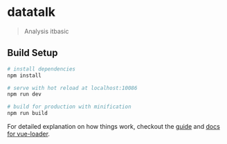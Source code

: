# datatalk

> Analysis itbasic

## Build Setup

``` bash
# install dependencies
npm install

# serve with hot reload at localhost:10086
npm run dev

# build for production with minification
npm run build
```

For detailed explanation on how things work, checkout the [guide](http://vuejs-templates.github.io/webpack/) and [docs for vue-loader](http://vuejs.github.io/vue-loader).
